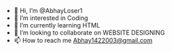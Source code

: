 - 👋 Hi, I’m @AbhayLoser1
- 👀 I’m interested in Coding
- 🌱 I’m currently learning HTML
- 💞️ I’m looking to collaborate on WEBSITE DESIGNING
- 📫 How to reach me Abhay1422003@gmail.com

<!---
AbhayLoser1/AbhayLoser1 is a ✨ special ✨ repository because its `README.md` (this file) appears on your GitHub profile.
You can click the Preview link to take a look at your changes.
--->
